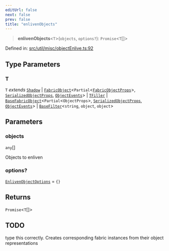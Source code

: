 ```yaml
---
editUrl: false
next: false
prev: false
title: "enlivenObjects"
---
```


> **enlivenObjects**\<`T`\>(`objects`, `options?`): `Promise`\<`T`[]\>

Defined in: [src/util/misc/objectEnlive.ts:92](https://github.com/fabricjs/fabric.js/blob/e114448a1bce9b68a3e1bba337bc0c83a35c1aa5/src/util/misc/objectEnlive.ts#L92)

## Type Parameters

### T

`T` *extends* [`Shadow`](/api/classes/shadow/) \| [`FabricObject`](/api/classes/fabricobject/)\<`Partial`\<[`FabricObjectProps`](/api/interfaces/fabricobjectprops/)\>, [`SerializedObjectProps`](/api/interfaces/serializedobjectprops/), [`ObjectEvents`](/api/interfaces/objectevents/)\> \| [`TFiller`](/api/type-aliases/tfiller/) \| [`BaseFabricObject`](/api/classes/basefabricobject/)\<`Partial`\<`ObjectProps`\>, [`SerializedObjectProps`](/api/interfaces/serializedobjectprops/), [`ObjectEvents`](/api/interfaces/objectevents/)\> \| [`BaseFilter`](/api/fabric/namespaces/filters/classes/basefilter/)\<`string`, `object`, `object`\>

## Parameters

### objects

`any`[]

Objects to enliven

### options?

[`EnlivenObjectOptions`](/api/fabric/namespaces/util/type-aliases/enlivenobjectoptions/) = `{}`

## Returns

`Promise`\<`T`[]\>

## TODO

type this correctly.
Creates corresponding fabric instances from their object representations
